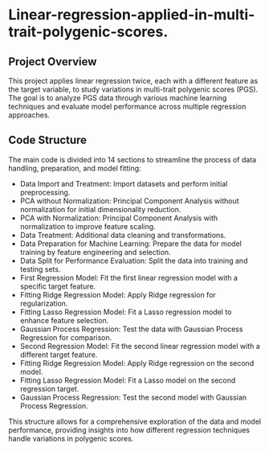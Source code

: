 # Linear-regression-applied-in-multi-trait-polygenic-scores.
## Project Overview
This project applies linear regression twice, each with a different feature as the target variable, to study variations in multi-trait polygenic scores (PGS). The goal is to analyze PGS data through various machine learning techniques and evaluate model performance across multiple regression approaches.

## Code Structure
The main code is divided into 14 sections to streamline the process of data handling, preparation, and model fitting:

- Data Import and Treatment: Import datasets and perform initial preprocessing.
- PCA without Normalization: Principal Component Analysis without normalization for initial dimensionality reduction.
- PCA with Normalization: Principal Component Analysis with normalization to improve feature scaling.
- Data Treatment: Additional data cleaning and transformations.
- Data Preparation for Machine Learning: Prepare the data for model training by feature engineering and selection.
- Data Split for Performance Evaluation: Split the data into training and testing sets.
- First Regression Model: Fit the first linear regression model with a specific target feature.
- Fitting Ridge Regression Model: Apply Ridge regression for regularization.
- Fitting Lasso Regression Model: Fit a Lasso regression model to enhance feature selection.
- Gaussian Process Regression: Test the data with Gaussian Process Regression for comparison.
- Second Regression Model: Fit the second linear regression model with a different target feature.
- Fitting Ridge Regression Model: Apply Ridge regression on the second model.
- Fitting Lasso Regression Model: Fit a Lasso model on the second regression target.
- Gaussian Process Regression: Test the second model with Gaussian Process Regression.
  
This structure allows for a comprehensive exploration of the data and model performance, providing insights into how different regression techniques handle variations in polygenic scores.
